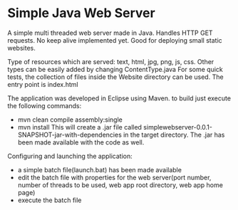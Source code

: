# Simple Java Web Server

A simple multi threaded web server made in Java. Handles HTTP GET requests. No keep alive implemented yet. Good for deploying small static
websites.

Type of resources which are served: text, html, jpg, png, js, css. Other types can be easily added by changing ContentType.java
For some quick tests, the collection of files inside the Website directory can be used. The entry point is index.html

The application was developed in Eclipse using Maven. to build just execute the following commands:
- mvn clean compile assembly:single
- mvn install
This will create a .jar file called simplewebserver-0.0.1-SNAPSHOT-jar-with-dependencies in the target directory. The .jar has been made available
with the code as well.

Configuring and launching the application:
- a simple batch file(launch.bat) has been made available
- edit the batch file with properties for the web server(port number, number of threads to be used, web app root directory, web app home page)
- execute the batch file
